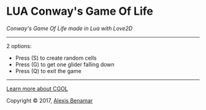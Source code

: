 # LUA Conway's Game Of Life

_Conway's Game Of Life made in Lua with Love2D_

---

2 options:
* Press (S) to create random cells
* Press (G) to get one glider falling down
* Press (Q) to exit the game

---

[Learn more about CGOL](https://www.wikiwand.com/en/Conway's_Game_of_Life)

Copyright © 2017, [Alexis Benamar](http://alexisbenamar.tk)
